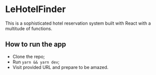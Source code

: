 # LeHotelFinder
This is a sophisticated hotel reservation system built with React with a multitude of functions. 

## How to run the app
- Clone the repo;
- Run `yarn && yarn dev`;
- Visit provided URL and prepare to be amazed. 
